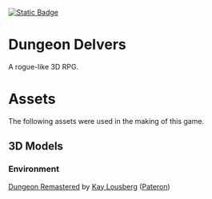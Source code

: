 [![Static Badge](https://img.shields.io/badge/Godot%20Engine-4.3-blue?style=plastic&logo=godotengine)](https://godotengine.org/)

# Dungeon Delvers #
A rogue-like 3D RPG.

# Assets #
The following assets were used in the making of this game.

## 3D Models ##

### Environment ###
[Dungeon Remastered](https://kaylousberg.itch.io/kaykit-dungeon-remastered) by [Kay Lousberg](https://kaylousberg.com/) ([Pateron](https://www.patreon.com/kaylousberg))
